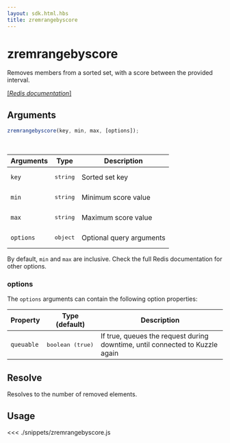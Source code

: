 ```yaml
---
layout: sdk.html.hbs
title: zremrangebyscore
---
```


# zremrangebyscore

Removes members from a sorted set, with a score between the provided interval.

[[_Redis documentation_]](https://redis.io/commands/zremrangebylex)

## Arguments

```js
zremrangebyscore(key, min, max, [options]);
```

<br/>

| Arguments | Type              | Description              |
| --------- | ----------------- | ------------------------ |
| `key`     | <pre>string</pre> | Sorted set key           |
| `min`     | <pre>string</pre> | Minimum score value      |
| `max`     | <pre>string</pre> | Maximum score value      |
| `options` | <pre>object</pre> | Optional query arguments |

By default, `min` and `max` are inclusive. Check the full Redis documentation for other options.

### options

The `options` arguments can contain the following option properties:

| Property   | Type (default)            | Description                                                                  |
| ---------- | ------------------------- | ---------------------------------------------------------------------------- |
| `queuable` | <pre>boolean (true)</pre> | If true, queues the request during downtime, until connected to Kuzzle again |

## Resolve

Resolves to the number of removed elements.

## Usage

<<< ./snippets/zremrangebyscore.js

